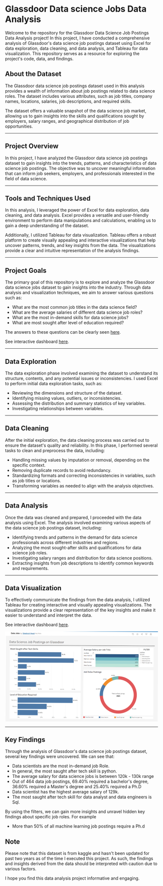 # Glassdoor Data science Jobs Data Analysis

Welcome to the repository for the Glassdoor Data Science Job Postings Data Analysis project! In this project, I have conducted a comprehensive analysis of Glassdoor's data science job postings dataset using Excel for data exploration, data cleaning, and data analysis, and Tableau for data visualization. This repository serves as a resource for exploring the project's code, data, and findings.

## About the Dataset

The Glassdoor data science job postings dataset used in this analysis provides a wealth of information about job postings related to data science roles. The dataset includes various attributes, such as job titles, company names, locations, salaries, job descriptions, and required skills.

The dataset offers a valuable snapshot of the data science job market, allowing us to gain insights into the skills and qualifications sought by employers, salary ranges, and geographical distribution of job opportunities.

***

## Project Overview

In this project, I have analyzed the Glassdoor data science job postings dataset to gain insights into the trends, patterns, and characteristics of data science job postings. The objective was to uncover meaningful information that can inform job seekers, employers, and professionals interested in the field of data science.

***

## Tools and Techniques Used 

In this analysis, I leveraged the power of Excel for data exploration, data cleaning, and data analysis. Excel provides a versatile and user-friendly environment to perform data manipulations and calculations, enabling us to gain a deep understanding of the dataset.

Additionally, I utilized Tableau for data visualization. Tableau offers a robust platform to create visually appealing and interactive visualizations that help uncover patterns, trends, and key insights from the data. The visualizations provide a clear and intuitive representation of the analysis findings.

***

## Project Goals

The primary goal of this repository is to explore and analyze the Glassdoor data science jobs dataset to gain insights into the industry. Through data analysis and visualization techniques, we aim to answer various questions such as:

- What are the most common job titles in the data science field?
- What are the average salaries of different data science job roles?
- What are the most in-demand skills for data science jobs?
- What are most sought after level of education required?

The answers to these questions can be clearly seen [here](Visualization/Glassdoor_Dataset_Analysis.png).

See interactive dashboard [here](https://public.tableau.com/app/profile/shedrach.nwali/viz/DataJobs_16858994320410/DataJobsPostings).

***

## Data Exploration 

The data exploration phase involved examining the dataset to understand its structure, contents, and any potential issues or inconsistencies. I used Excel to perform initial data exploration tasks, such as:
- Reviewing the dimensions and structure of the dataset.
- Identifying missing values, outliers, or inconsistencies.
- Assessing the distribution and summary statistics of key variables.
- Investigating relationships between variables.

***

## Data Cleaning 

After the initial exploration, the data cleaning process was carried out to ensure the dataset's quality and reliability. In this phase, I performed several tasks to clean and preprocess the data, including:

- Handling missing values by imputation or removal, depending on the specific context.
- Removing duplicate records to avoid redundancy.
- Standardizing formats and correcting inconsistencies in variables, such as job titles or locations.
- Transforming variables as needed to align with the analysis objectives.

***

## Data Analysis 

Once the data was cleaned and prepared, I proceeded with the data analysis using Excel. The analysis involved examining various aspects of the data science job postings dataset, including:

- Identifying trends and patterns in the demand for data science professionals across different industries and regions.
- Analyzing the most sought-after skills and qualifications for data science job roles.
- Investigating salary ranges and distribution for data science positions.
- Extracting insights from job descriptions to identify common keywords and requirements.

***

## Data Visualization 

To effectively communicate the findings from the data analysis, I utilized Tableau for creating interactive and visually appealing visualizations. The visualizations provide a clear representation of the key insights and make it easier to understand and interpret the data.

See interactive dashboard [here](https://public.tableau.com/app/profile/shedrach.nwali/viz/DataJobs_16858994320410/DataJobsPostings).

![Glassdoor Dataset Analysis Image](Visualization/Glassdoor_Dataset_Analysis.png) 

***

## Key Findings 

Through the analysis of Glassdoor's data science job postings dataset, several key findings were uncovered. We can see that:

- Data scientists are the most in-demand job Role.
- In general, the most saught after tech skill is python.
- The average salary for data science jobs is between 120k - 130k range
- Out of 464 data job postings, 69.40% required a bachelor's degree, 36.60% required a Master's degree and 25.40% required a Ph.D 
- Data scientist has the highest average salary of 129k.
- The most saught after tech skill for data analyst and data engineers is Sql. 

By using the filters, we can gain more insights and unravel hidden key findings about specific job roles. For example
- More than 50% of all machine learning job postings require a Ph.d 

## Note

Please note that this dataset is from kaggle and hasn't been updated for past two years as of the time I executed this project. As such, the findings and insights derived from the data should be interpreted with caution due to various factors. 

I hope you find this data analysis project informative and engaging. 

